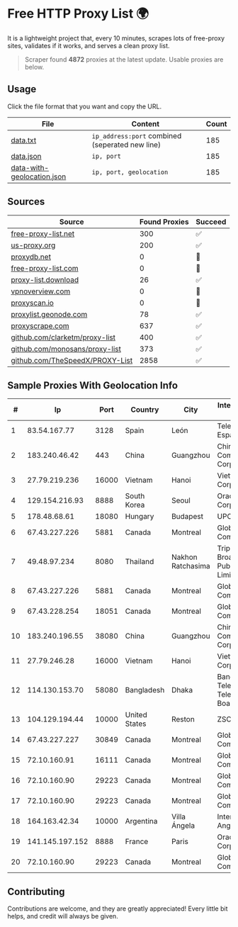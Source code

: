
# Free HTTP Proxy List 🌍

It is a lightweight project that, every 10 minutes, scrapes lots of free-proxy sites, validates if it works, and serves a clean proxy list.


> Scraper found **4872** proxies at the latest update. Usable proxies are below.

## Usage

Click the file format that you want and copy the URL.


|File|Content|Count|
|----|-------|-----|
|[data.txt](https://raw.githubusercontent.com/themiralay/Proxy-List-World/master/data.txt)|`ip_address:port` combined (seperated new line)|185|
|[data.json](https://raw.githubusercontent.com/themiralay/Proxy-List-World/master/data.json)|`ip, port`|185|
|[data-with-geolocation.json](https://raw.githubusercontent.com/themiralay/Proxy-List-World/master/data-with-geolocation.json)|`ip, port, geolocation`|185|

## Sources

|Source|Found Proxies|Succeed|
|------|-------------|-------|
|[free-proxy-list.net](https://free-proxy-list.net)|300|✅|
|[us-proxy.org](https://www.us-proxy.org)|200|✅|
|[proxydb.net](http://proxydb.net)|0|🚫|
|[free-proxy-list.com](https://free-proxy-list.com/?page=&port=&type%5B%5D=http&type%5B%5D=https&up_time=0&search=Search)|0|🚫|
|[proxy-list.download](https://www.proxy-list.download/HTTP)|26|✅|
|[vpnoverview.com](https://vpnoverview.com/privacy/anonymous-browsing/free-proxy-servers)|0|🚫|
|[proxyscan.io](https://www.proxyscan.io)|0|🚫|
|[proxylist.geonode.com](https://proxylist.geonode.com/api/proxy-list?limit=300&page=1&sort_by=lastChecked&sort_type=desc&protocols=http,https)|78|✅|
|[proxyscrape.com](https://api.proxyscrape.com/v2/?request=displayproxies&protocol=http&timeout=10000&country=all&ssl=all&anonymity=all)|637|✅|
|[github.com/clarketm/proxy-list](https://raw.githubusercontent.com/clarketm/proxy-list/master/proxy-list-raw.txt)|400|✅|
|[github.com/monosans/proxy-list](https://raw.githubusercontent.com/monosans/proxy-list/main/proxies/http.txt)|373|✅|
|[github.com/TheSpeedX/PROXY-List](https://raw.githubusercontent.com/TheSpeedX/PROXY-List/master/http.txt)|2858|✅|


## Sample Proxies With Geolocation Info

|#|Ip|Port|Country|City|Internet Service Provider|
|-|--|----|-------|----|-------------------------|
|1|83.54.167.77|3128|Spain|León|Telefonica de Espana SAU|
|2|183.240.46.42|443|China|Guangzhou|China Mobile Communications Corporation|
|3|27.79.219.236|16000|Vietnam|Hanoi|Viettel Corporation|
|4|129.154.216.93|8888|South Korea|Seoul|Oracle Corporation|
|5|178.48.68.61|18080|Hungary|Budapest|UPC|
|6|67.43.227.226|5881|Canada|Montreal|GloboTech Communications|
|7|49.48.97.234|8080|Thailand|Nakhon Ratchasima|Triple T Broadband Public Company Limited|
|8|67.43.227.226|5881|Canada|Montreal|GloboTech Communications|
|9|67.43.228.254|18051|Canada|Montreal|GloboTech Communications|
|10|183.240.196.55|38080|China|Guangzhou|China Mobile Communications Corporation|
|11|27.79.246.28|16000|Vietnam|Hanoi|Viettel Corporation|
|12|114.130.153.70|58080|Bangladesh|Dhaka|Bangladesh Telegraph & Telephone Board|
|13|104.129.194.44|10000|United States|Reston|ZSCALER, INC.|
|14|67.43.227.227|30849|Canada|Montreal|GloboTech Communications|
|15|72.10.160.91|16111|Canada|Montreal|GloboTech Communications|
|16|72.10.160.90|29223|Canada|Montreal|GloboTech Communications|
|17|72.10.160.90|29223|Canada|Montreal|GloboTech Communications|
|18|164.163.42.34|10000|Argentina|Villa Ángela|Interret Villa Angela SRL|
|19|141.145.197.152|8888|France|Paris|Oracle Corporation|
|20|72.10.160.90|29223|Canada|Montreal|GloboTech Communications|



## Contributing

Contributions are welcome, and they are greatly appreciated! Every
little bit helps, and credit will always be given.

